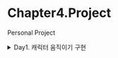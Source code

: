 # Chapter4.Project
 Personal Project

<details>
<summary>
 Day1. 캐릭터 움직이기 구현
</summary>
  1. 키보드&마우스 입력<br>
  2. 입력값 움직임 반영<br>
  3. 캐릭터 움직이기<br>
  4. 캐릭터 움직임 애니메이션 만들기
</details>
